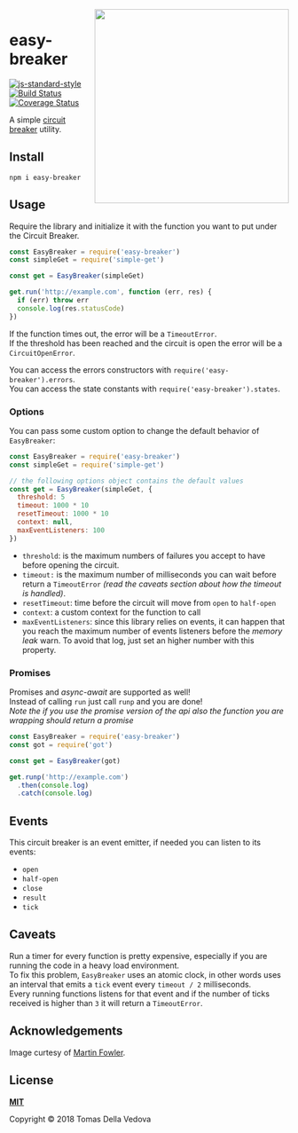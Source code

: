 <img align="right" width="350" height="auto" src="https://martinfowler.com/bliki/images/circuitBreaker/state.png">

# easy-breaker

[![js-standard-style](https://img.shields.io/badge/code%20style-standard-brightgreen.svg?style=flat)](http://standardjs.com/)  [![Build Status](https://travis-ci.org/delvedor/easy-breaker.svg?branch=master)](https://travis-ci.org/delvedor/easy-breaker)  [![Coverage Status](https://coveralls.io/repos/github/delvedor/easy-breaker/badge.svg?branch=master)](https://coveralls.io/github/delvedor/easy-breaker?branch=master)

A simple [circuit breaker](https://martinfowler.com/bliki/CircuitBreaker.html) utility.

<a name="install"></a>
## Install
```
npm i easy-breaker
```

<a name="usage"></a>
## Usage
Require the library and initialize it with the function you want to put under the Circuit Breaker.
```js
const EasyBreaker = require('easy-breaker')
const simpleGet = require('simple-get')

const get = EasyBreaker(simpleGet)

get.run('http://example.com', function (err, res) {
  if (err) throw err
  console.log(res.statusCode)
})
```

If the function times out, the error will be a `TimeoutError`.<br>
If the threshold has been reached and the circuit is open the error will be a `CircuitOpenError`.

You can access the errors constructors with `require('easy-breaker').errors`.<br>
You can access the state constants with `require('easy-breaker').states`.

### Options
You can pass some custom option to change the default behavior of `EasyBreaker`:
```js
const EasyBreaker = require('easy-breaker')
const simpleGet = require('simple-get')

// the following options object contains the default values
const get = EasyBreaker(simpleGet, {
  threshold: 5
  timeout: 1000 * 10
  resetTimeout: 1000 * 10
  context: null,
  maxEventListeners: 100
})
```

- `threshold`: is the maximum numbers of failures you accept to have before opening the circuit.
- `timeout:` is the maximum number of milliseconds you can wait before return a `TimeoutError` *(read the caveats section about how the timeout is handled)*.
- `resetTimeout`: time before the circuit will move from `open` to `half-open`
- `context`: a custom context for the function to call
- `maxEventListeners`: since this library relies on events, it can happen that you reach the maximum number of events listeners before the *memory leak* warn. To avoid that log, just set an higher number with this property.

<a name="promises"></a>
### Promises
Promises and *async-await* are supported as well!<br/>
Instead of calling `run` just call `runp` and you are done!<br/>
*Note the if you use the promise version of the api also the function you are wrapping should return a promise*

```js
const EasyBreaker = require('easy-breaker')
const got = require('got')

const get = EasyBreaker(got)

get.runp('http://example.com')
  .then(console.log)
  .catch(console.log)
```

<a name="events"></a>
## Events
This circuit breaker is an event emitter, if needed you can listen to its events:
- `open`
- `half-open`
- `close`
- `result`
- `tick`

<a name="caveats"></a>
## Caveats
Run a timer for every function is pretty expensive, especially if you are running the code in a heavy load environment.<br/>
To fix this problem, `EasyBreaker` uses an atomic clock, in other words uses an interval that emits a `tick` event every `timeout / 2` milliseconds.<br>
Every running functions listens for that event and if the number of ticks received is higher than `3` it will return a `TimeoutError`.

## Acknowledgements
Image curtesy of [Martin Fowler](https://martinfowler.com/bliki/CircuitBreaker.html).

<a name="license"></a>
## License
**[MIT](https://github.com/delvedor/easy-breaker/blob/master/LICENSE)**<br>

Copyright © 2018 Tomas Della Vedova
